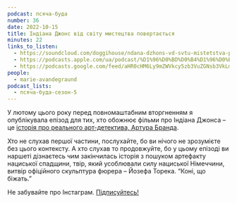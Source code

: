 ```yaml
---
podcast: псяча-буда
number: 36
date: 2022-10-15
title: Індіана Джонс від світу мистецтва повертається
minutes: 22
links_to_listen:
  - https://soundcloud.com/doggihouse/ndana-dzhons-vd-svtu-mistetstva-povertatsya
  - https://podcasts.apple.com/ua/podcast/%D1%96%D0%BD%D0%B4%D1%96%D0%B0%D0%BD%D0%B0-%D0%B4%D0%B6%D0%BE%D0%BD%D1%81-%D0%B2%D1%96%D0%B4-%D1%81%D0%B2%D1%96%D1%82%D1%83-%D0%BC%D0%B8%D1%81%D1%82%D0%B5%D1%86%D1%82%D0%B2%D0%B0-%D0%BF%D0%BE%D0%B2%D0%B5%D1%80%D1%82%D0%B0%D1%94%D1%82%D1%8C%D1%81%D1%8F/id1525117216?i=1000582729413
  - https://podcasts.google.com/feed/aHR0cHM6Ly9mZWVkcy5zb3VuZGNsb3VkLmNvbS91c2Vycy9zb3VuZGNsb3VkOnVzZXJzOjg1ODUxNjI2NS9zb3VuZHMucnNz/episode/dGFnOnNvdW5kY2xvdWQsMjAxMDp0cmFja3MvMTM2MzQ0MTMwNg?sa=X&ved=0CA0QkfYCahcKEwiwx67qmrv8AhUAAAAAHQAAAAAQAQ
people:
  - marie-avandegraund
podcast_lists:
  - псяча-буда-сезон-5
---
```


У лютому цього року перед повномаштабним вторгненням я опублікувала
епізод для тих, хто обожнює фільми про Індіана Джонса – це [історія про
реального арт-детектива, Артура Бранда][2].

Хто не слухав першої частини, послухайте, бо ви нічого не зрозумієте без цього
контексту. А хто слухав то продовжуйте, бо у цьому епізоді ви наршеті
дізнаєтесь чим закінчилась історія з пошуком артефакту нациської спадщини,
твір, який усоблювали силу нациської Німеччини,  витвір офіційного скульптура
фюрера – Йозефа Торека. “Коні, що біжать.”

Не забувайте про Інстаграм. [Підписуйтесь!][1]

[1]: https://www.instagram.com/psyachabuda_host/
[2]: /псяча-буда/29/

